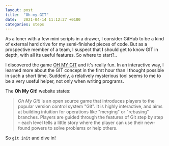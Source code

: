 ```yaml
---
layout: post
title:  "Oh-my-GIT"
date:   2021-04-14 11:12:27 +0100
categories: steps
---
```


As a loner with a few mini scripts in a drawer, I consider GitHub to be a kind of external hard drive for my semi-finished pieces of code. But as a prospective member of a team, I suspect that I should get to know GIT in depth, with all its useful features. So where to start?..

I discovered the game [OH MY GIT](https://ohmygit.org/) and it's really fun. In an interactive way, I learned more about the GIT concept in the first hour than I thought possible in such a short time. Suddenly, a relatively mysterious tool seems to me to be a very useful helper, not only when writing programs.

The **Oh My Git!** website states:
>*Oh My Git!* is an open source game that introduces players to the popular version control system "Git". It is highly interactive, and aims at building intuition for operations like "merging" or "rebasing" branches. Players are guided through the features of Git step by step – each level tells a little story where the player can use their new-found powers to solve problems or help others.

So `git init` and dive in!
